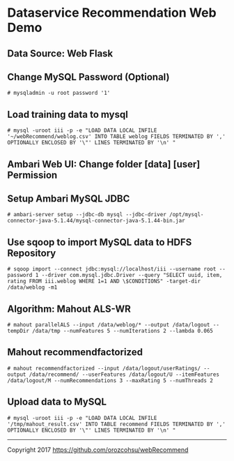 # Dataservice Recommendation Web Demo


## Data Source: Web Flask


## Change MySQL Password (Optional)
```shell
# mysqladmin -u root password '1'
```


## Load training data to mysql

```shell
# mysql -uroot iii -p -e "LOAD DATA LOCAL INFILE '~/webRecommend/weblog.csv' INTO TABLE weblog FIELDS TERMINATED BY ',' OPTIONALLY ENCLOSED BY '\"' LINES TERMINATED BY '\n' "
```


## Ambari Web UI: Change folder [data]  [user] Permission


## Setup Ambari MySQL JDBC

```shell
# ambari-server setup --jdbc-db mysql --jdbc-driver /opt/mysql-connector-java-5.1.44/mysql-connector-java-5.1.44-bin.jar
```


## Use sqoop to import MySQL data to HDFS Repository

```shell
# sqoop import --connect jdbc:mysql://localhost/iii --username root --password 1 --driver com.mysql.jdbc.Driver --query "SELECT uuid, item, rating FROM iii.weblog WHERE 1=1 AND \$CONDITIONS" -target-dir /data/weblog -m1
```


## Algorithm: Mahout ALS-WR

```shell
# mahout parallelALS --input /data/weblog/* --output /data/logout --tempDir /data/tmp --numFeatures 5 --numIterations 2 --lambda 0.065
```


## Mahout recommendfactorized

```shell
# mahout recommendfactorized --input /data/logout/userRatings/ --output /data/recommend/ --userFeatures /data/logout/U --itemFeatures /data/logout/M --numRecommendations 3 --maxRating 5 --numThreads 2
```


## Upload data to MySQL

```shell
# mysql -uroot iii -p -e "LOAD DATA LOCAL INFILE '/tmp/mahout_result.csv' INTO TABLE recommend FIELDS TERMINATED BY ',' OPTIONALLY ENCLOSED BY '\"' LINES TERMINATED BY '\n' "
```

---

Copyright 2017 https://github.com/orozcohsu/webRecommend